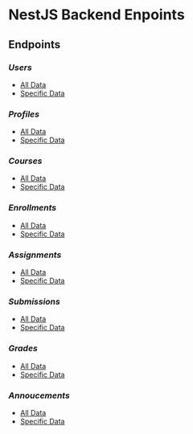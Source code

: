 # NestJS Backend Enpoints

## Endpoints
### *Users*
- [All Data]()
- [Specific Data]()
### *Profiles*
- [All Data]()
- [Specific Data]()
### *Courses*
- [All Data]()
- [Specific Data]()
### *Enrollments*
- [All Data]()
- [Specific Data]()
### *Assignments*
- [All Data]()
- [Specific Data]()
### *Submissions*
- [All Data]()
- [Specific Data]()
### *Grades*
- [All Data]()
- [Specific Data]()
### *Annoucements*
- [All Data]()
- [Specific Data]()
